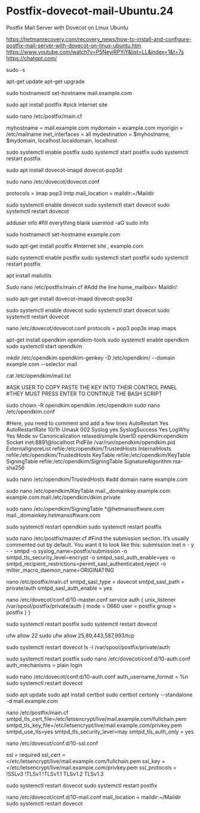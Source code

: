 # Postfix-dovecot-mail-Ubuntu.24
Postfix Mail Server with Dovecot on Linux Ubuntu



https://hetmanrecovery.com/recovery_news/how-to-install-and-configure-postfix-mail-server-with-dovecot-on-linux-ubuntu.htm
https://www.youtube.com/watch?v=P5NeyiRPYiY&list=LL&index=1&t=7s
https://chatgpt.com/




sudo -s

apt-get update
apt-get upgrade

sudo hostnamectl set-hostname mail.example.com

sudo apt install postfix #pick internet site

sudo nano /etc/postfix/main.cf

myhostname = mail.example.com
mydomain = example.com
myorigin = /etc/mailname
inet_interfaces = all
mydestination = $myhostname, $mydomain, localhost.localdomain, localhost


sudo systemctl enable postfix
sudo systemctl start postfix
sudo systemctl restart postfix

sudo apt install dovecot-imapd dovecot-pop3d

sudo nano /etc/dovecot/dovecot.conf

protocols = imap pop3 lmtp
mail_location = maildir:~/Maildir

sudo systemctl enable dovecot
sudo systemctl start dovecot
sudo systemctl restart dovecot

adduser info #fill everything blank 
usermod -aG sudo info

sudo hostnamectl set-hostname example.com

sudo apt-get install postfix #Internet site , example.com

sudo systemctl enable postfix
sudo systemctl start postfix
sudo systemctl restart postfix

apt install mailutils

Sudo nano /etc/postfix/main.cf #Add the line home_mailbox= Maildir/:

sudo apt-get install dovecot-imapd dovecot-pop3d

sudo systemctl enable dovecot
sudo systemctl start dovecot
sudo systemctl restart dovecot

nano /etc/dovecot/dovecot.conf
protocols = pop3 pop3s imap imaps

apt-get install opendkim opendkim-tools
sudo systemctl enable opendkim
sudo systemctl start opendkim

mkdir /etc/opendkim
opendkim-genkey -D /etc/opendkim/ --domain example.com --selector mail 

cat /etc/opendkim/mail.txt

#ASK USER TO COPY PASTE THE KEY INTO THEIR CONTROL PANEL
#THEY MUST PRESS ENTER TO CONTINUE THE BASH SCRIPT

sudo chown -R opendkim:opendkim /etc/opendkim
sudo nano /etc/opendkim.conf

#Here, you need to comment and add a few lines
AutoRestart Yes
AutoRestartRate 10/1h
Umask 002
Syslog yes
SyslogSuccess Yes
LogWhy Yes
Mode sv
Canonicalization relaxed/simple
UserID opendkim:opendkim
Socket inet:8891@localhost
PidFile /var/run/opendkim/opendkim.pid
ExternalIgnoreList refile:/etc/opendkim/TrustedHosts
InternalHosts refile:/etc/opendkim/TrustedHosts
KeyTable refile:/etc/opendkim/KeyTable
SigningTable refile:/etc/opendkim/SigningTable
SignatureAlgorithm rsa-sha256

sudo nano /etc/opendkim/TrustedHosts #add domain name example.com

sudo nano /etc/opendkim/KeyTable
mail._domainkey.example.com example.com:mail:/etc/opendkim/dkim.private

sudo nano /etc/opendkim/SigningTable
*@hetmansoftware.com mail._domainkey.hetmansoftware.com

sudo systemctl restart opendkim
sudo systemctl restart postfix


sudo nano /etc/postfix/master.cf
#Find the submission section. It’s usually commented out by default. You want it to look like this:
submission inet n       -       y       -       -       smtpd
  -o syslog_name=postfix/submission
  -o smtpd_tls_security_level=encrypt
  -o smtpd_sasl_auth_enable=yes
  -o smtpd_recipient_restrictions=permit_sasl_authenticated,reject
  -o milter_macro_daemon_name=ORIGINATING

nano /etc/postfix/main.cf
smtpd_sasl_type = dovecot
smtpd_sasl_path = private/auth
smtpd_sasl_auth_enable = yes

nano /etc/dovecot/conf.d/10-master.conf
service auth {
  unix_listener /var/spool/postfix/private/auth {
    mode = 0660
    user = postfix
    group = postfix
  }
}

sudo systemctl restart postfix
sudo systemctl restart dovecot

ufw allow 22
sudo ufw allow 25,80,443,587,993/tcp

sudo systemctl restart dovecot
ls -l /var/spool/postfix/private/auth

sudo systemctl restart postfix
sudo nano /etc/dovecot/conf.d/10-auth.conf
auth_mechanisms = plain login


sudo nano /etc/dovecot/conf.d/10-auth.conf
auth_username_format = %n
sudo systemctl restart dovecot

sudo apt update
sudo apt install certbot
sudo certbot certonly --standalone -d mail.example.com

nano /etc/postfix/main.cf
smtpd_tls_cert_file=/etc/letsencrypt/live/mail.example.com/fullchain.pem
smtpd_tls_key_file=/etc/letsencrypt/live/mail.example.com/privkey.pem
smtpd_use_tls=yes
smtpd_tls_security_level=may
smtpd_tls_auth_only = yes

nano /etc/dovecot/conf.d/10-ssl.conf

ssl = required
ssl_cert = </etc/letsencrypt/live/mail.example.com/fullchain.pem
ssl_key = </etc/letsencrypt/live/mail.example.com/privkey.pem
ssl_protocols = !SSLv3 !TLSv1 !TLSv1.1 TLSv1.2 TLSv1.3

sudo systemctl restart dovecot
sudo systemctl restart postfix

nano /etc/dovecot/conf.d/10-mail.conf
mail_location = maildir:~/Maildir
sudo systemctl restart dovecot
